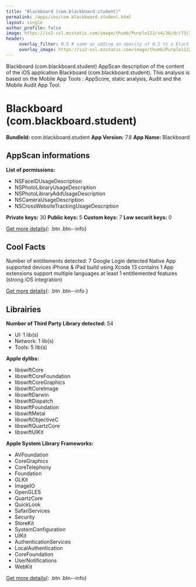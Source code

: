 ```yaml
---
title: "Blackboard (com.blackboard.student)"
permalink: /apps/ios/com.blackboard.student.html
layout: single
author_profile: false
image: https://is2-ssl.mzstatic.com/image/thumb/Purple112/v4/38/dc/73/38dc7369-b908-cb3f-d8ce-4e91780dd0bc/AppIcon-0-0-1x_U007emarketing-0-0-0-7-0-0-sRGB-0-0-0-GLES2_U002c0-512MB-85-220-0-0.png/512x512bb.jpg
header: 
     overlay_filter: 0.5 # same as adding an opacity of 0.5 to a black background
     overlay_image: https://is2-ssl.mzstatic.com/image/thumb/Purple112/v4/38/dc/73/38dc7369-b908-cb3f-d8ce-4e91780dd0bc/AppIcon-0-0-1x_U007emarketing-0-0-0-7-0-0-sRGB-0-0-0-GLES2_U002c0-512MB-85-220-0-0.png/512x512bb.jpg
---
```

Blackboard (com.blackboard.student) AppScan description of the content of the iOS application Blackboard (com.blackboard.student). This analysis is based on the Mobile App Tools : AppScore, static analysis, Audit and the Mobile Audit App Tool.

# Blackboard (com.blackboard.student)

**BundleId:** com.blackboard.student
**App Version:** 7.8
**App Name:** Blackboard


## AppScan informations 

**List of permissions:** 
- NSFaceIDUsageDescription
- NSPhotoLibraryUsageDescription
- NSPhotoLibraryAddUsageDescription
- NSCameraUsageDescription
- NSCrossWebsiteTrackingUsageDescription
  
  
**Private keys:** 30
**Public keys:** 5
**Custom keys:** 7
**Low securit keys:** 0
  
[Get more details](/pricing.html){: .btn .btn--info}

## Cool Facts

Number of entitlements detected: 7
Google Login detected
Native App
supported devices iPhone & iPad
build using Xcode 13
contains 1 App extensions
support multiple languages
at least 1 entitlemented features (strong iOS integration)
  
[Get more details](/pricing.html){: .btn .btn--info }

## Librairies 
**Number of Third Party Library detected:** 54
- UI: 1 lib(s)
- Network: 1 lib(s)
- Tools: 5 lib(s)


**Apple dylibs:**
- libswiftCore
- libswiftCoreFoundation
- libswiftCoreGraphics
- libswiftCoreImage
- libswiftDarwin
- libswiftDispatch
- libswiftFoundation
- libswiftMetal
- libswiftObjectiveC
- libswiftQuartzCore
- libswiftUIKit


**Apple System Library Frameworks:**
- AVFoundation
- CoreGraphics
- CoreTelephony
- Foundation
- GLKit
- ImageIO
- OpenGLES
- QuartzCore
- QuickLook
- SafariServices
- Security
- StoreKit
- SystemConfiguration
- UIKit
- AuthenticationServices
- LocalAuthentication
- CoreFoundation
- UserNotifications
- WebKit


  
[Get more details](/pricing.html){: .btn .btn--info}


